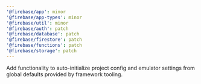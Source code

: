 ```yaml
---
'@firebase/app': minor
'@firebase/app-types': minor
'@firebase/util': minor
'@firebase/auth': patch
'@firebase/database': patch
'@firebase/firestore': patch
'@firebase/functions': patch
'@firebase/storage': patch
---
```


Add functionality to auto-initialize project config and emulator settings from global defaults provided by framework tooling.
